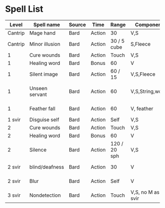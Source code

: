 # Spell List

| Level   | Spell name     | Source | Time   | Range        | Component         | Duration             | Notes         | Ref |
| ------- | -------------- | ------ | ------ | ------------ | ----------------- | -------------------- | ------------- | --- |
| Cantrip | Mage hand      | Bard   | Action | 30           | V,S               | 1 Min                | 10 lb max     | 256 |
| Cantrip | Minor illusion | Bard   | Action | 30 / 5 cube  | S,Fleece          | 1 Min                |               | 260 |
| 1       | Cure wounds    | Bard   | Action | Touch        | V,S               | Instant              | 1D8+CHA       | 230 |
| 1       | Healing word   | Bard   | Bonus  | 60           | V                 | Instant              | 1D4+CHA       | 250 |
| 1       | Silent image   | Bard   | Action | 60 / 15      | V,S,Fleece        | Concentration <10min |               | 276 |
| 1       | Unseen servant | Bard   | Action | 60           | V,S,String,wood   | 1 Hour               | 10AC 1HP 2STR | 284 |
| 1       | Feather fall   | Bard   | Action | 60           | V, feather        | 1 Min                | 5 creatures   | 239 |
| 1 svir  | Disguise self  | Bard   | Action | Self         | V,S               | 1 Hour               |               | 233 |
| 2       | Cure wounds    | Bard   | Action | Touch        | V,S               | Instant              | 2D8+CHA       | 230 |
| 2       | Healing word   | Bard   | Bonus  | 60           | V                 | Instant              | 2D4+CHA       | 250 |
| 2       | Silence        | Bard   | Action | 120 / 20 sph | V,S               | Concentration <10min |               | 275 |
| 2 svir  | blind/deafness | Bard   | Action | 30           | V                 | 1 Min                | Con 14 save   | 219 |
| 2 svir  | Blur           | Bard   | Action | Self         | V                 | Concentration <1min  |               | 219 |
| 3 svir  | Nondetection   | Bard   | Action | Touch        | V,S, no M as svir | 8 Hours              | 10ft max      | 263 |
